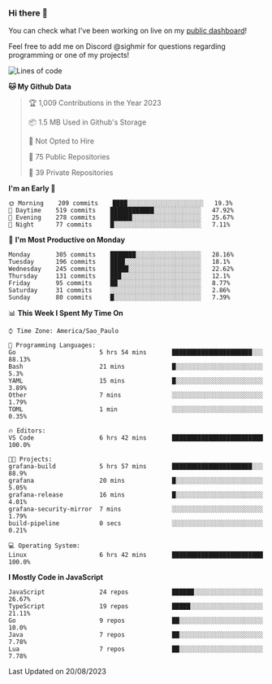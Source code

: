 ### Hi there 👋

<!--
**guicaulada/guicaulada** is a ✨ _special_ ✨ repository because its `README.md` (this file) appears on your GitHub profile.

Here are some ideas to get you started:

- 🔭 I’m currently working on ...
- 🌱 I’m currently learning ...
- 👯 I’m looking to collaborate on ...
- 🤔 I’m looking for help with ...
- 💬 Ask me about ...
- 📫 How to reach me: ...
- 😄 Pronouns: ...
- ⚡ Fun fact: ...
-->

You can check what I've been working on live on my [public dashboard](https://guicaulada.grafana.net/public-dashboards/7b7f644500ec4e6cb5d7a4e7b5ed0dab)!

Feel free to add me on Discord @sighmir for questions regarding programming or one of my projects!

<!--START_SECTION:waka-->
![Lines of code](https://img.shields.io/badge/From%20Hello%20World%20I%27ve%20Written-12.2%20million%20lines%20of%20code-blue)

**🐱 My Github Data** 

> 🏆 1,009 Contributions in the Year 2023
 > 
> 📦 1.5 MB Used in Github's Storage 
 > 
> 🚫 Not Opted to Hire
 > 
> 📜 75 Public Repositories 
 > 
> 🔑 39 Private Repositories  
 > 
**I'm an Early 🐤** 

```text
🌞 Morning    209 commits    ████░░░░░░░░░░░░░░░░░░░░░   19.3% 
🌆 Daytime    519 commits    ████████████░░░░░░░░░░░░░   47.92% 
🌃 Evening    278 commits    ██████░░░░░░░░░░░░░░░░░░░   25.67% 
🌙 Night      77 commits     █░░░░░░░░░░░░░░░░░░░░░░░░   7.11%

```
📅 **I'm Most Productive on Monday** 

```text
Monday       305 commits    ███████░░░░░░░░░░░░░░░░░░   28.16% 
Tuesday      196 commits    ████░░░░░░░░░░░░░░░░░░░░░   18.1% 
Wednesday    245 commits    █████░░░░░░░░░░░░░░░░░░░░   22.62% 
Thursday     131 commits    ███░░░░░░░░░░░░░░░░░░░░░░   12.1% 
Friday       95 commits     ██░░░░░░░░░░░░░░░░░░░░░░░   8.77% 
Saturday     31 commits     ░░░░░░░░░░░░░░░░░░░░░░░░░   2.86% 
Sunday       80 commits     █░░░░░░░░░░░░░░░░░░░░░░░░   7.39%

```


📊 **This Week I Spent My Time On** 

```text
⌚︎ Time Zone: America/Sao_Paulo

💬 Programming Languages: 
Go                       5 hrs 54 mins       ██████████████████████░░░   88.13% 
Bash                     21 mins             █░░░░░░░░░░░░░░░░░░░░░░░░   5.3% 
YAML                     15 mins             █░░░░░░░░░░░░░░░░░░░░░░░░   3.89% 
Other                    7 mins              ░░░░░░░░░░░░░░░░░░░░░░░░░   1.79% 
TOML                     1 min               ░░░░░░░░░░░░░░░░░░░░░░░░░   0.35%

🔥 Editors: 
VS Code                  6 hrs 42 mins       █████████████████████████   100.0%

🐱‍💻 Projects: 
grafana-build            5 hrs 57 mins       ██████████████████████░░░   88.9% 
grafana                  20 mins             █░░░░░░░░░░░░░░░░░░░░░░░░   5.05% 
grafana-release          16 mins             █░░░░░░░░░░░░░░░░░░░░░░░░   4.01% 
grafana-security-mirror  7 mins              ░░░░░░░░░░░░░░░░░░░░░░░░░   1.79% 
build-pipeline           0 secs              ░░░░░░░░░░░░░░░░░░░░░░░░░   0.21%

💻 Operating System: 
Linux                    6 hrs 42 mins       █████████████████████████   100.0%

```

**I Mostly Code in JavaScript** 

```text
JavaScript               24 repos            ██████░░░░░░░░░░░░░░░░░░░   26.67% 
TypeScript               19 repos            █████░░░░░░░░░░░░░░░░░░░░   21.11% 
Go                       9 repos             ██░░░░░░░░░░░░░░░░░░░░░░░   10.0% 
Java                     7 repos             ██░░░░░░░░░░░░░░░░░░░░░░░   7.78% 
Lua                      7 repos             ██░░░░░░░░░░░░░░░░░░░░░░░   7.78%

```



 Last Updated on 20/08/2023
<!--END_SECTION:waka-->
